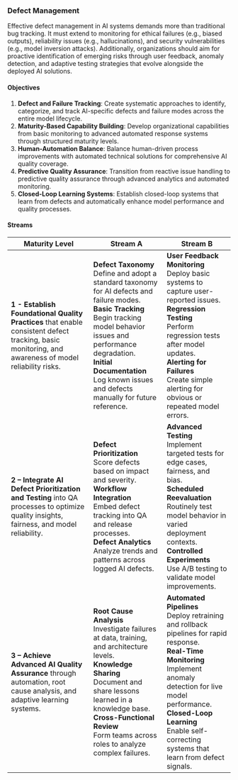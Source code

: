 ### Defect Management

Effective defect management in AI systems demands more than traditional bug tracking. It must extend to monitoring for ethical failures (e.g., biased outputs), reliability issues (e.g., hallucinations), and security vulnerabilities (e.g., model inversion attacks). Additionally, organizations should aim for proactive identification of emerging risks through user feedback, anomaly detection, and adaptive testing strategies that evolve alongside the deployed AI solutions.

#### Objectives

1. **Defect and Failure Tracking**: Create systematic approaches to identify, categorize, and track AI-specific defects and failure modes across the entire model lifecycle.
2. **Maturity-Based Capability Building**: Develop organizational capabilities from basic monitoring to advanced automated response systems through structured maturity levels.
3. **Human-Automation Balance**: Balance human-driven process improvements with automated technical solutions for comprehensive AI quality coverage.
4. **Predictive Quality Assurance**: Transition from reactive issue handling to predictive quality assurance through advanced analytics and automated monitoring.
5. **Closed-Loop Learning Systems**: Establish closed-loop systems that learn from defects and automatically enhance model performance and quality processes.


#### Streams

| Maturity Level                                                                                                                                       | Stream A                                                                                                                                                                                                                                                                             | Stream B                                                                                                                                                                                                                                                                     |
|------------------------------------------------------------------------------------------------------------------------------------------------------|--------------------------------------------------------------------------------------------------------------------------------------------------------------------------------------------------------------------------------------------------------------------------------------|------------------------------------------------------------------------------------------------------------------------------------------------------------------------------------------------------------------------------------------------------------------------------|
| **1 - Establish Foundational Quality Practices** that enable consistent defect tracking, basic monitoring, and awareness of model reliability risks. | **Defect Taxonomy**<br>Define and adopt a standard taxonomy for AI defects and failure modes.<br>**Basic Tracking**<br>Begin tracking model behavior issues and performance degradation.<br>**Initial Documentation**<br>Log known issues and defects manually for future reference. | **User Feedback Monitoring**<br>Deploy basic systems to capture user-reported issues.<br>**Regression Testing**<br>Perform regression tests after model updates.<br>**Alerting for Failures**<br>Create simple alerting for obvious or repeated model errors.                |
| **2 – Integrate AI Defect Prioritization and Testing** into QA processes to optimize quality insights, fairness, and model reliability.              | **Defect Prioritization**<br>Score defects based on impact and severity.<br>**Workflow Integration**<br>Embed defect tracking into QA and release processes.<br>**Defect Analytics**<br>Analyze trends and patterns across logged AI defects.                                        | **Advanced Testing**<br>Implement targeted tests for edge cases, fairness, and bias.<br>**Scheduled Reevaluation**<br>Routinely test model behavior in varied deployment contexts.<br>**Controlled Experiments**<br>Use A/B testing to validate model improvements.          |
| **3 – Achieve Advanced AI Quality Assurance** through automation, root cause analysis, and adaptive learning systems.                                | **Root Cause Analysis**<br>Investigate failures at data, training, and architecture levels.<br>**Knowledge Sharing**<br>Document and share lessons learned in a knowledge base.<br>**Cross-Functional Review**<br>Form teams across roles to analyze complex failures.               | **Automated Pipelines**<br>Deploy retraining and rollback pipelines for rapid response.<br>**Real-Time Monitoring**<br>Implement anomaly detection for live model performance.<br>**Closed-Loop Learning**<br>Enable self-correcting systems that learn from defect signals. |

